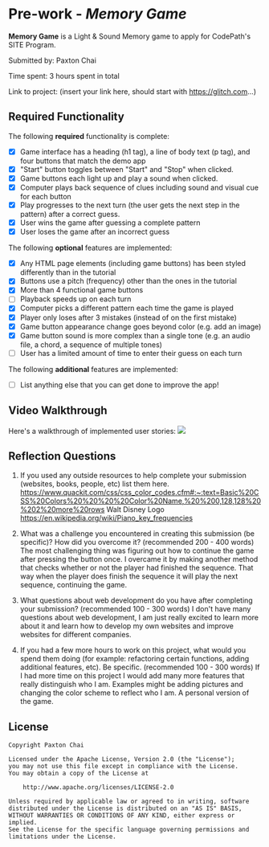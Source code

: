 # Pre-work - _Memory Game_

**Memory Game** is a Light & Sound Memory game to apply for CodePath's SITE Program.

Submitted by: Paxton Chai

Time spent: 3 hours spent in total

Link to project: (insert your link here, should start with https://glitch.com...)

## Required Functionality

The following **required** functionality is complete:

- [x] Game interface has a heading (h1 tag), a line of body text (p tag), and four buttons that match the demo app
- [x] "Start" button toggles between "Start" and "Stop" when clicked.
- [x] Game buttons each light up and play a sound when clicked.
- [x] Computer plays back sequence of clues including sound and visual cue for each button
- [x] Play progresses to the next turn (the user gets the next step in the pattern) after a correct guess.
- [x] User wins the game after guessing a complete pattern
- [x] User loses the game after an incorrect guess

The following **optional** features are implemented:

- [x] Any HTML page elements (including game buttons) has been styled differently than in the tutorial
- [x] Buttons use a pitch (frequency) other than the ones in the tutorial
- [x] More than 4 functional game buttons
- [ ] Playback speeds up on each turn
- [x] Computer picks a different pattern each time the game is played
- [x] Player only loses after 3 mistakes (instead of on the first mistake)
- [x] Game button appearance change goes beyond color (e.g. add an image)
- [x] Game button sound is more complex than a single tone (e.g. an audio file, a chord, a sequence of multiple tones)
- [ ] User has a limited amount of time to enter their guess on each turn

The following **additional** features are implemented:

- [ ] List anything else that you can get done to improve the app!

## Video Walkthrough

Here's a walkthrough of implemented user stories:
![](https://i.imgur.com/5n0OaEO.gif)

## Reflection Questions

1. If you used any outside resources to help complete your submission (websites, books, people, etc) list them here.
   https://www.quackit.com/css/css_color_codes.cfm#:~:text=Basic%20CSS%20Colors%20%20%20%20Color%20Name,%20%200,128,128%20%202%20more%20rows
   Walt Disney Logo
   https://en.wikipedia.org/wiki/Piano_key_frequencies
2. What was a challenge you encountered in creating this submission (be specific)? How did you overcome it? (recommended 200 - 400 words)
   The most challenging thing was figuring out how to continue the game after pressing the button once. I overcame it by making another method
   that checks whether or not the player had finished the sequence. That way when the player does finish the sequence it will play the next
   sequence, continuing the game.

3. What questions about web development do you have after completing your submission? (recommended 100 - 300 words)
   I don't have many questions about web development, I am just really excited to learn more about it and learn how to develop my own websites and
   improve websites for different companies.

4. If you had a few more hours to work on this project, what would you spend them doing (for example: refactoring certain functions, adding additional features, etc). Be specific. (recommended 100 - 300 words)
   If I had more time on this project I would add many more features that really distinguish who I am. Examples might be adding pictures
   and changing the color scheme to reflect who I am. A personal version of the game.

## License

    Copyright Paxton Chai

    Licensed under the Apache License, Version 2.0 (the "License");
    you may not use this file except in compliance with the License.
    You may obtain a copy of the License at

        http://www.apache.org/licenses/LICENSE-2.0

    Unless required by applicable law or agreed to in writing, software
    distributed under the License is distributed on an "AS IS" BASIS,
    WITHOUT WARRANTIES OR CONDITIONS OF ANY KIND, either express or implied.
    See the License for the specific language governing permissions and
    limitations under the License.
